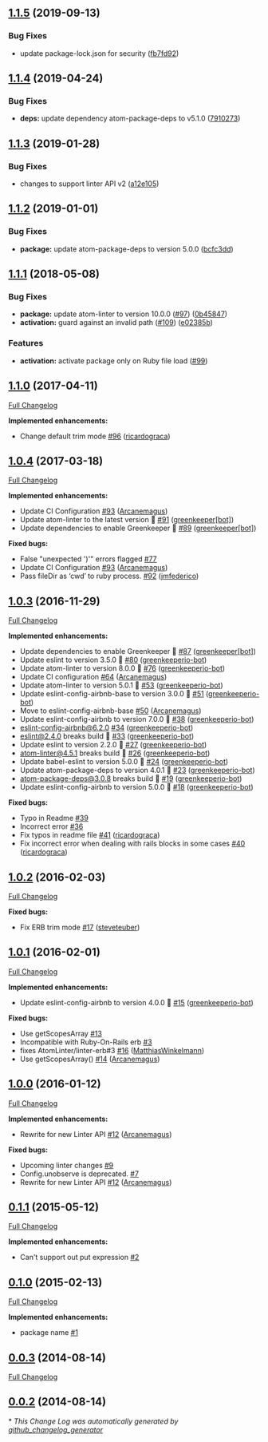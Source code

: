 ## [1.1.5](https://github.com/AtomLinter/linter-erb/compare/v1.1.4...v1.1.5) (2019-09-13)


### Bug Fixes

* update package-lock.json for security ([fb7fd92](https://github.com/AtomLinter/linter-erb/commit/fb7fd92))

## [1.1.4](https://github.com/AtomLinter/linter-erb/compare/v1.1.3...v1.1.4) (2019-04-24)


### Bug Fixes

* **deps:** update dependency atom-package-deps to v5.1.0 ([7910273](https://github.com/AtomLinter/linter-erb/commit/7910273))

## [1.1.3](https://github.com/AtomLinter/linter-erb/compare/v1.1.2...v1.1.3) (2019-01-28)


### Bug Fixes

* changes to support linter API v2 ([a12e105](https://github.com/AtomLinter/linter-erb/commit/a12e105))

## [1.1.2](https://github.com/AtomLinter/linter-erb/compare/v1.1.1...v1.1.2) (2019-01-01)


### Bug Fixes

* **package:** update atom-package-deps to version 5.0.0 ([bcfc3dd](https://github.com/AtomLinter/linter-erb/commit/bcfc3dd))

<a name="1.1.1"></a>
## [1.1.1](https://github.com/AtomLinter/linter-erb/compare/v1.1.0...v1.1.1) (2018-05-08)


### Bug Fixes

* **package:** update atom-linter to version 10.0.0 ([#97](https://github.com/AtomLinter/linter-erb/issues/97)) ([0b45847](https://github.com/AtomLinter/linter-erb/commit/0b45847))
* **activation:** guard against an invalid path ([#109](https://github.com/AtomLinter/linter-erb/pull/109)) ([e02385b](https://github.com/AtomLinter/linter-erb/commit/e02385b))

### Features

* **activation:** activate package only on Ruby file load ([#99](https://github.com/AtomLinter/linter-erb/pull/99))

## [1.1.0](https://github.com/AtomLinter/linter-erb/tree/v1.0.5) (2017-04-11)
[Full Changelog](https://github.com/AtomLinter/linter-erb/compare/v1.0.4...v1.1.0)

**Implemented enhancements:**

- Change default trim mode [\#96](https://github.com/AtomLinter/linter-erb/pull/93) ([ricardograca](https://github.com/ricardograca))

## [1.0.4](https://github.com/AtomLinter/linter-erb/tree/v1.0.4) (2017-03-18)
[Full Changelog](https://github.com/AtomLinter/linter-erb/compare/v1.0.3...v1.0.4)

**Implemented enhancements:**

- Update CI Configuration [\#93](https://github.com/AtomLinter/linter-erb/pull/93) ([Arcanemagus](https://github.com/Arcanemagus))
- Update atom-linter to the latest version 🚀 [\#91](https://github.com/AtomLinter/linter-erb/pull/91) ([greenkeeper[bot]](https://github.com/integration/greenkeeper))
- Update dependencies to enable Greenkeeper 🌴 [\#89](https://github.com/AtomLinter/linter-erb/pull/89) ([greenkeeper[bot]](https://github.com/integration/greenkeeper))

**Fixed bugs:**

- False "unexpected '\)'" errors flagged [\#77](https://github.com/AtomLinter/linter-erb/issues/77)
- Update CI Configuration [\#93](https://github.com/AtomLinter/linter-erb/pull/93) ([Arcanemagus](https://github.com/Arcanemagus))
- Pass fileDir as ‘cwd’ to ruby process. [\#92](https://github.com/AtomLinter/linter-erb/pull/92) ([jmfederico](https://github.com/jmfederico))

## [1.0.3](https://github.com/AtomLinter/linter-erb/tree/v1.0.3) (2016-11-29)
[Full Changelog](https://github.com/AtomLinter/linter-erb/compare/v1.0.2...v1.0.3)

**Implemented enhancements:**

- Update dependencies to enable Greenkeeper 🌴 [\#87](https://github.com/AtomLinter/linter-erb/pull/87) ([greenkeeper[bot]](https://github.com/integration/greenkeeper))
- Update eslint to version 3.5.0 🚀 [\#80](https://github.com/AtomLinter/linter-erb/pull/80) ([greenkeeperio-bot](https://github.com/greenkeeperio-bot))
- Update atom-linter to version 8.0.0 🚀 [\#76](https://github.com/AtomLinter/linter-erb/pull/76) ([greenkeeperio-bot](https://github.com/greenkeeperio-bot))
- Update CI configuration [\#64](https://github.com/AtomLinter/linter-erb/pull/64) ([Arcanemagus](https://github.com/Arcanemagus))
- Update atom-linter to version 5.0.1 🚀 [\#53](https://github.com/AtomLinter/linter-erb/pull/53) ([greenkeeperio-bot](https://github.com/greenkeeperio-bot))
- Update eslint-config-airbnb-base to version 3.0.0 🚀 [\#51](https://github.com/AtomLinter/linter-erb/pull/51) ([greenkeeperio-bot](https://github.com/greenkeeperio-bot))
- Move to eslint-config-airbnb-base [\#50](https://github.com/AtomLinter/linter-erb/pull/50) ([Arcanemagus](https://github.com/Arcanemagus))
- Update eslint-config-airbnb to version 7.0.0 🚀 [\#38](https://github.com/AtomLinter/linter-erb/pull/38) ([greenkeeperio-bot](https://github.com/greenkeeperio-bot))
- eslint-config-airbnb@6.2.0 [\#34](https://github.com/AtomLinter/linter-erb/pull/34) ([greenkeeperio-bot](https://github.com/greenkeeperio-bot))
- eslint@2.4.0 breaks build 🚨 [\#33](https://github.com/AtomLinter/linter-erb/pull/33) ([greenkeeperio-bot](https://github.com/greenkeeperio-bot))
- Update eslint to version 2.2.0 🚀 [\#27](https://github.com/AtomLinter/linter-erb/pull/27) ([greenkeeperio-bot](https://github.com/greenkeeperio-bot))
- atom-linter@4.5.1 breaks build 🚨 [\#26](https://github.com/AtomLinter/linter-erb/pull/26) ([greenkeeperio-bot](https://github.com/greenkeeperio-bot))
- Update babel-eslint to version 5.0.0 🚀 [\#24](https://github.com/AtomLinter/linter-erb/pull/24) ([greenkeeperio-bot](https://github.com/greenkeeperio-bot))
- Update atom-package-deps to version 4.0.1 🚀 [\#23](https://github.com/AtomLinter/linter-erb/pull/23) ([greenkeeperio-bot](https://github.com/greenkeeperio-bot))
- atom-package-deps@3.0.8 breaks build 🚨 [\#19](https://github.com/AtomLinter/linter-erb/pull/19) ([greenkeeperio-bot](https://github.com/greenkeeperio-bot))
- Update eslint-config-airbnb to version 5.0.0 🚀 [\#18](https://github.com/AtomLinter/linter-erb/pull/18) ([greenkeeperio-bot](https://github.com/greenkeeperio-bot))

**Fixed bugs:**

- Typo in Readme [\#39](https://github.com/AtomLinter/linter-erb/issues/39)
- Incorrect error [\#36](https://github.com/AtomLinter/linter-erb/issues/36)
- Fix typos in readme file [\#41](https://github.com/AtomLinter/linter-erb/pull/41) ([ricardograca](https://github.com/ricardograca))
- Fix incorrect error when dealing with rails blocks in some cases [\#40](https://github.com/AtomLinter/linter-erb/pull/40) ([ricardograca](https://github.com/ricardograca))

## [1.0.2](https://github.com/AtomLinter/linter-erb/tree/v1.0.2) (2016-02-03)
[Full Changelog](https://github.com/AtomLinter/linter-erb/compare/v1.0.1...v1.0.2)

**Fixed bugs:**

- Fix ERB trim mode [\#17](https://github.com/AtomLinter/linter-erb/pull/17) ([steveteuber](https://github.com/steveteuber))

## [1.0.1](https://github.com/AtomLinter/linter-erb/tree/v1.0.1) (2016-02-01)
[Full Changelog](https://github.com/AtomLinter/linter-erb/compare/v1.0.0...v1.0.1)

**Implemented enhancements:**

- Update eslint-config-airbnb to version 4.0.0 🚀 [\#15](https://github.com/AtomLinter/linter-erb/pull/15) ([greenkeeperio-bot](https://github.com/greenkeeperio-bot))

**Fixed bugs:**

- Use getScopesArray [\#13](https://github.com/AtomLinter/linter-erb/issues/13)
- Incompatible with Ruby-On-Rails erb [\#3](https://github.com/AtomLinter/linter-erb/issues/3)
- fixes AtomLinter/linter-erb\#3 [\#16](https://github.com/AtomLinter/linter-erb/pull/16) ([MatthiasWinkelmann](https://github.com/MatthiasWinkelmann))
- Use getScopesArray\(\) [\#14](https://github.com/AtomLinter/linter-erb/pull/14) ([Arcanemagus](https://github.com/Arcanemagus))

## [1.0.0](https://github.com/AtomLinter/linter-erb/tree/v1.0.0) (2016-01-12)
[Full Changelog](https://github.com/AtomLinter/linter-erb/compare/v0.1.1...v1.0.0)

**Implemented enhancements:**

- Rewrite for new Linter API [\#12](https://github.com/AtomLinter/linter-erb/pull/12) ([Arcanemagus](https://github.com/Arcanemagus))

**Fixed bugs:**

- Upcoming linter changes [\#9](https://github.com/AtomLinter/linter-erb/issues/9)
- Config.unobserve is deprecated. [\#7](https://github.com/AtomLinter/linter-erb/issues/7)
- Rewrite for new Linter API [\#12](https://github.com/AtomLinter/linter-erb/pull/12) ([Arcanemagus](https://github.com/Arcanemagus))

## [0.1.1](https://github.com/AtomLinter/linter-erb/tree/v0.1.1) (2015-05-12)
[Full Changelog](https://github.com/AtomLinter/linter-erb/compare/v0.1.0...v0.1.1)

**Implemented enhancements:**

- Can't support out put expression [\#2](https://github.com/AtomLinter/linter-erb/issues/2)

## [0.1.0](https://github.com/AtomLinter/linter-erb/tree/v0.1.0) (2015-02-13)
[Full Changelog](https://github.com/AtomLinter/linter-erb/compare/v0.0.3...v0.1.0)

**Implemented enhancements:**

- package name [\#1](https://github.com/AtomLinter/linter-erb/issues/1)

## [0.0.3](https://github.com/AtomLinter/linter-erb/tree/v0.0.3) (2014-08-14)
[Full Changelog](https://github.com/AtomLinter/linter-erb/compare/v0.0.2...v0.0.3)

## [0.0.2](https://github.com/AtomLinter/linter-erb/tree/v0.0.2) (2014-08-14)


\* *This Change Log was automatically generated by [github_changelog_generator](https://github.com/skywinder/Github-Changelog-Generator)*
